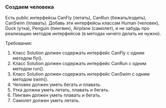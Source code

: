 
### Создаем человека

Есть public интерфейсы CanFly (летать), CanRun (бежать/ездить), CanSwim (плавать).
Добавь эти интерфейсы классам Human (человек), Duck (утка), Penguin (пингвин), Airplane (самолет), и не
забудь про реализацию методов интерфейсов (в методах ничего делать не нужно).


Требования:
1.	Класс Solution должен содержать интерфейс CanFly с одним методом fly().
2.	Класс Solution должен содержать интерфейс CanRun с одним методом run().
3.	Класс Solution должен содержать интерфейс CanSwim с одним методом swim().
4.	Человек должен уметь бегать и плавать.
5.	Утка должна уметь летать, плавать и бегать.
6.	Пингвин должен уметь плавать и бегать.
7.	Самолет должен уметь летать.


